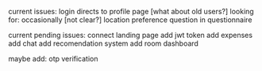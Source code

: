 current issues:
login directs to profile page [what about old users?]
looking for: occasionally [not clear?]
location preference question in questionnaire

current pending issues:
connect landing page
add jwt token 
add expenses
add chat
add recomendation system
add room dashboard


maybe add:
otp verification
